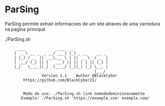# ParSing
ParSing permite extrair informacoes de um site atraves de uma varredura na pagina principal

./ParSing.sh 

		 ____             ____   _
		|  _ \ __ _  _ __/ ___| (_) _ __    __ _
		| |_) / _  ||  __\___ \ | ||  _ \  / _  |
		|  __/ (_| || |   ___) || || | | || (_| |
		|_|   \__,_||_|  |____/ |_||_| |_| \__, |
		                                   |___/
            	    Version 1.1    Author @BlackCyber
		    https://github.com/BlackCyber21/


            Modo de uso: ./ParSing.sh link nomededominionovamente
           Exemplo: ./ParSing.sh 'https://exemple.com' exemple.com/

